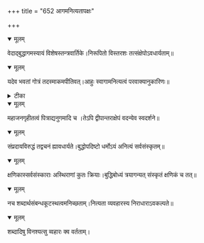 +++
title = "652 आगमनित्यतापक्षः"

+++


<details open><summary>मूलम्</summary>

वेदाद्बुद्धागमस्यायं विशेषस्तन्त्रवार्तिके।निरूपितो विस्तरशः तत्संक्षेपोऽवधार्यताम्॥
</details>



<details open><summary>मूलम्</summary>

यदेव भवतां गोत्रं तदस्माकमपीतिवत्।आहुः स्वागामनित्यत्वं परवाक्यानुकारिणः॥
</details>



<details><summary>टीका</summary>

तन्त्र.[170]
</details>



<details open><summary>मूलम्</summary>

महाजनगृहीतत्वं पित्राद्यनुगमादि च ।तेऽपि द्वीपान्तराक्षेपं वदन्येव स्वदर्शने॥
</details>



<details open><summary>मूलम्</summary>

संप्रदायविरुद्धं तद्वचनं ह्यावधार्यते।बुद्धोपदिष्टो धर्मोऽयं अनित्यं सर्वसंस्कृतम्॥
</details>



<details open><summary>मूलम्</summary>

क्षणिकास्सर्वसंस्काराः अस्थिराणां कुतः क्रियाः।बुद्धिबोध्यं त्रयागन्यत् संस्कृतं क्षणिकं च तत्॥
</details>



<details open><summary>मूलम्</summary>

नच शब्दार्थसंबन्धकूटस्थत्वमनिच्छताम्।नित्यता व्यवहारस्य निराधाराऽवकल्पते॥
</details>



<details open><summary>मूलम्</summary>

शब्दादिषु विनश्यत्सु व्वहारः क्व वर्तताम्।
</details>

